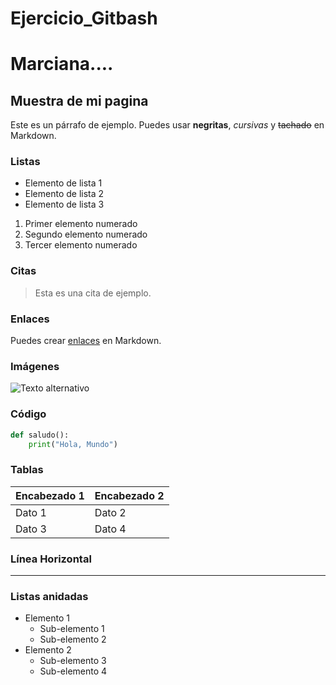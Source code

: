 # Ejercicio_Gitbash
# Marciana....

## Muestra de mi pagina

Este es un párrafo de ejemplo. Puedes usar **negritas**, *cursivas* y ~~tachado~~ en Markdown.

### Listas

- Elemento de lista 1
- Elemento de lista 2
- Elemento de lista 3

1. Primer elemento numerado
2. Segundo elemento numerado
3. Tercer elemento numerado

### Citas

> Esta es una cita de ejemplo.

### Enlaces

Puedes crear [enlaces](https://www.ejemplo.com) en Markdown.

### Imágenes

![Texto alternativo](https://www.ejemplo.com/imagen.jpg)

### Código

```python
def saludo():
    print("Hola, Mundo")
```

### Tablas

| Encabezado 1 | Encabezado 2 |
| ------------ | ------------ |
| Dato 1       | Dato 2       |
| Dato 3       | Dato 4       |

### Línea Horizontal

---

### Listas anidadas

- Elemento 1
  - Sub-elemento 1
  - Sub-elemento 2
- Elemento 2
  - Sub-elemento 3
  - Sub-elemento 4
